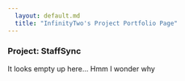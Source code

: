 ```yaml
---
  layout: default.md
  title: "InfinityTwo's Project Portfolio Page"
---
```


### Project: StaffSync

It looks empty up here... Hmm I wonder why